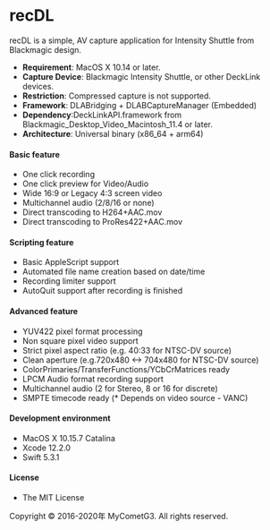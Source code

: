 # recDL

recDL is a simple, AV capture application for Intensity Shuttle from Blackmagic design.

- __Requirement__: MacOS X 10.14 or later.
- __Capture Device__: Blackmagic Intensity Shuttle, or other DeckLink devices.
- __Restriction__: Compressed capture is not supported.
- __Framework__: DLABridging + DLABCaptureManager (Embedded)
- __Dependency__:DeckLinkAPI.framework from Blackmagic_Desktop_Video_Macintosh_11.4 or later.
- __Architecture__: Universal binary (x86_64 + arm64)

#### Basic feature
- One click recording
- One click preview for Video/Audio
- Wide 16:9 or Legacy 4:3 screen video
- Multichannel audio (2/8/16 or none)
- Direct transcoding to H264+AAC.mov
- Direct transcoding to ProRes422+AAC.mov

#### Scripting feature
- Basic AppleScript support
- Automated file name creation based on date/time
- Recording limiter support
- AutoQuit support after recording is finished

#### Advanced feature
- YUV422 pixel format processing
- Non square pixel video support
- Strict pixel aspect ratio (e.g. 40:33 for NTSC-DV source)
- Clean aperture (e.g.720x480 <-> 704x480 for NTSC-DV source)
- ColorPrimaries/TransferFunctions/YCbCrMatrices ready
- LPCM Audio format recording support
- Multichannel audio (2 for Stereo, 8 or 16 for discrete)
- SMPTE timecode ready (* Depends on video source - VANC)

#### Development environment
- MacOS X 10.15.7 Catalina
- Xcode 12.2.0
- Swift 5.3.1

#### License
- The MIT License

Copyright © 2016-2020年 MyCometG3. All rights reserved.
